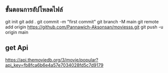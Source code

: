
## ขั้นตอนการอัปโหลดไฟล์
git init
git add .
git commit -m "first commit"
git branch -M main
git remote add origin https://github.com/Pannawich-Aksonsan/moviesss.git
git push -u origin main

## get Api
https://api.themoviedb.org/3/movie/popular?api_key=fb8fca6b6e4a57e7034028fd5c7d9179
